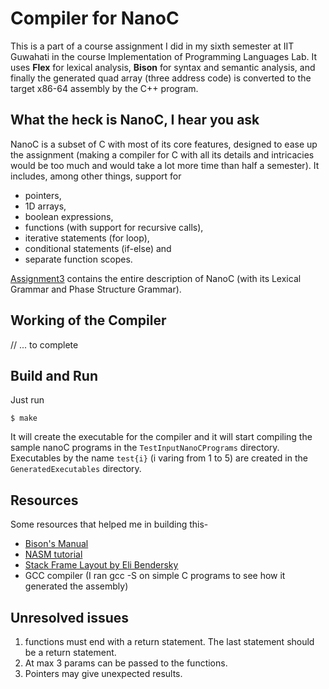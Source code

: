 # Compiler for NanoC
This is a part of a course assignment I did in my sixth semester at IIT Guwahati in the course Implementation of Programming Languages Lab. 
It uses **Flex** for lexical analysis, **Bison** for syntax and semantic analysis, and finally the generated quad array (three address code) is converted to the target x86-64 assembly by the C++ program. 

## What the heck is NanoC, I hear you ask
NanoC is a subset of C with most of its core features, designed to ease up the assignment (making a compiler for C with all its details and intricacies would be too much and would take a lot more time than half a semester). It includes, among other things, support for 
- pointers, 
- 1D arrays, 
- boolean expressions, 
- functions (with support for recursive calls), 
- iterative statements (for loop), 
- conditional statements (if-else) and 
- separate function scopes. 

[Assignment3](/Assignment%203) contains the entire description of NanoC (with its Lexical Grammar and Phase Structure Grammar).

## Working of the Compiler
// ... to complete

## Build and Run
Just run 
```
$ make
```
 It will create the executable for the compiler and it will start compiling the sample nanoC programs in the `TestInputNanoCPrograms` directory. Executables by the name `test{i}` (i varing from 1 to 5) are created in the `GeneratedExecutables` directory.

## Resources
Some resources that helped me in building this-
- [Bison's Manual](https://www.gnu.org/software/bison/manual/)
- [NASM tutorial](https://cs.lmu.edu/~ray/notes/nasmtutorial/)
- [Stack Frame Layout by Eli Bendersky](https://eli.thegreenplace.net/2011/09/06/stack-frame-layout-on-x86-64/)
- GCC compiler (I ran gcc -S on simple C programs to see how it generated the assembly)

## Unresolved issues
1. functions must end with a return statement. The last statement should be a return statement.
2. At max 3 params can be passed to the functions.
3. Pointers may give unexpected results. 
